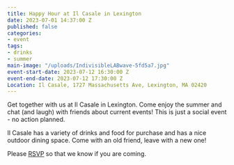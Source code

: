 ```yaml
---
title: Happy Hour at Il Casale in Lexington
date: 2023-07-01 14:37:00 Z
published: false
categories:
- event
tags:
- drinks
- summer
main-image: "/uploads/IndivisibleLABwave-5fd5a7.jpg"
event-start-date: 2023-07-12 16:30:00 Z
event-end-date: 2023-07-12 17:30:00 Z
Location: Il Casale, 1727 Massachusetts Ave, Lexington, MA 02420
---
```


Get together with us at Il Casale in Lexington. Come enjoy the summer and chat (and laugh) with friends about current events! This is just a social event - no action planned.

Il Casale has a variety of drinks and food for purchase and has a nice outdoor dining space. Come with an old friend, leave with a new one!

Please [RSVP](https://www.mobilize.us/indivisiblelab/event/570057/) so that we know if you are coming.